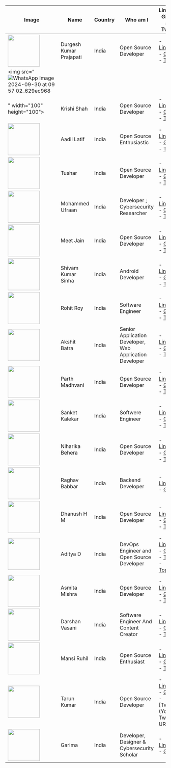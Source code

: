 <!------------------------------------------------------------------------------------------------------------------------------------------------->
<!------------------------------------------------------------------------------------------------------------------------------------------------->
<!--------- Copy The Comment Line & Update it ----------------------------------------------------------------------------------------------------->
<!------------------------------------------------------------------------------------------------------------------------------------------------->
<!------------------------------------------------------------------------------------------------------------------------------------------------->


# <!--  | <img src="Your Image URL" width="100" height="100"> |Durgesh Kumar Prajapati| India | Open Source Developer | - [LinkedIn](Your LinkedIn URL), - [GitHub](Your GitHub URL) - [Twitter](Your Twitter URL) |    Get your img URL from https://api.github.com/users/github-user-name --> 


| Image  |Name | Country               | Who am I                    | LinkedIn, GitHub and Twitter|
|------|--------|-----------------------|--------------------------------|-------------------|
| <img src="https://avatars.githubusercontent.com/u/98798977?v=4" width="100" height="100"> | Durgesh Kumar Prajapati| India | Open Source Developer | - [LinkedIn](https://www.linkedin.com/in/durgesh4993/) - [GitHub](https://github.com/Durgesh4993) - [Twitter](https://x.com/durgesh4993) |
| <img src="![WhatsApp Image 2024-09-30 at 09 57 02_629ec968](https://github.com/user-attachments/assets/341ca80c-569f-4aaa-9b1f-1f367eb0256a)
" width="100" height="100"> | Krishi Shah| India | Open Source Developer | - [LinkedIn](https://www.linkedin.com/in/krishi-shah-1n2ov/) - [GitHub](https://github.com/Krishi1211) - [Twitter]([https://x.com/durgesh4993](https://x.com/KrishiS13923223)) |
| <img src="https://avatars.githubusercontent.com/u/145087959?v=4" width="100" height="100"> |Aadil Latif| India | Open Source Enthusiastic | - [LinkedIn](https://www.linkedin.com/in/iaadillatif/), - [GitHub](https://github.com/iaadillatif/) - [Twitter](https://x.com/iaadillatif) |
| <img src="https://avatars.githubusercontent.com/u/138330699?v=4" width="100" height="100"> | Tushar | India | Open Source Developer | - [LinkedIn](https://linkedin.com/in/tushar1504), - [GitHub](https://github.com/tushargupta1504) - [Twitter](https://twitter.com/tuszhhar) |
| <img src="https://avatarfiles.alphacoders.com/369/369512.jpg" width="100" height="100"> | Mohammed Ufraan | India | Developer ; Cybersecurity Researcher | - [LinkedIn](https://www.linkedin.com/in/ufraaan/) - [GitHub](https://github.com/moroii69) - [Twitter](https://x.com/Ufraan1) |
| <img src="https://avatars.githubusercontent.com/u/133582566?s=400&u=5d7a7971c65bd5c49004f698d653366e2d6799b2&v=4" width="100" height="100"> |Meet Jain| India | Open Source Developer | - [LinkedIn](https://linkedin.com/in/meet-jain-413015265/) - [GitHub](https://github.com/Meetjain1) - [Twitter](https://twitter.com/Meetjain_100) |
| <img src="https://avatars.githubusercontent.com/u/108980694?v=4" width="100" height="100"> |Shivam Kumar Sinha| India | Android Developer | - [LinkedIn](https://www.linkedin.com/in/sksinha2410/), - [GitHub](https://github.com/sksinha2410) - [Twitter](https://twitter.com/sksinha2410) |
| <img src="https://avatars.githubusercontent.com/u/68563695?v=4" width="100" height="100"> | Rohit Roy | India | Software Engineer | - [LinkedIn](https://www.linkedin.com/in/roy-rohit/) - [GitHub](https://github.com/rohitroy-github) - [Twitter](https://x.com/rohitroy_R) |
| <img src="https://avatars.githubusercontent.com/u/59093007?v=4" width="100" height="100"> | Akshit Batra | India | Senior Application Developer, Web Application Developer | - [LinkedIn](https://www.linkedin.com/in/akshit-batra/) - [GitHub](https://github.com/akbatra567) - [Twitter](https://x.com/akbatra567) |
| <img src="https://avatars.githubusercontent.com/u/95546695?v=4" width="100" height="100"> | Parth Madhvani | India | Open Source Developer | - [LinkedIn](https://www.linkedin.com/in/parthmadhvani2/), - [GitHub](https://github.com/ParthMadhvani2) - [Twitter](https://twitter.com/parthmadhvani2) |
| <img src="https://avatars.githubusercontent.com/u/136423428?v=4" width="100" height="100"> |Sanket Kalekar| India | Softwere Engineer | - [LinkedIn](https://www.linkedin.com/in/sanketkalekar/), - [GitHub](https://github.com/ooye-sanket) - [Twitter](https://twitter.com/ooye_sanket) |
| <img src="https://avatars.githubusercontent.com/u/158172826?sv=4" width="100" height="100"> |Niharika Behera| India | Open Source Developer | - [LinkedIn](https://www.linkedin.com/in/niharika-behera/), - [GitHub](https://github.com/Niharika-Behera) - [Twitter](https://x.com/NiharikaBeheraa) |
| <img src="https://avatars.githubusercontent.com/u/89309326?v=4" width="100" height="100"> | Raghav Babbar| India | Backend Developer | - [LinkedIn](https://www.linkedin.com/in/babbar-raghav/) - [GitHub](https://github.com/BabbarRaghav) |
| <img src="https://avatars.githubusercontent.com/u/177028567?v=4" width="100" height="100"> |Dhanush H M| India | Open Source Developer | - [LinkedIn](https://www.linkedin.com/in/dhanush-h-m-8114b1251/), - [GitHub](https://github.com/dhanushHM26) - [Twitter](https://x.com/dhanushHM26) |
| <img src="https://avatars.githubusercontent.com/u/67856422?s=400&u=022ceb934e7649c9de8fc6be7cedf5a3e19595af&v=4" width="100" height="100"> |Aditya D| India | DevOps Engineer and Open Source Developer | - [LinkedIn](https://www.linkedin.com/in/aditya-d-23453a179/), - [GitHub](https://github.com/adi271001) - [Twitter](https://x.com/ADITYAD29257528) - [Topmate](https://topmate.io/aditya_d/)|
| <img src="https://github.com/user-attachments/assets/49c803ef-d247-4a72-b2fa-7407c451f7c4" width="100" height="100"> | Asmita Mishra | India | Open Source Developer | - [LinkedIn](https://www.linkedin.com/in/asmitamishra1/), - [GitHub](https://github.com/AsmitaMishra24) - [Twitter](https://x.com/asmita_coder) |
| <img src="https://avatars.githubusercontent.com/u/109815626?v=4" width="100" height="100"> |Darshan Vasani| India | Software Engineer And Content Creator | - [LinkedIn](https://www.linkedin.com/in/dpvasani56/), - [GitHub](https://github.com/dpvasani) - [Twitter](https://x.com/vasanidarshan56/) |
| <img src="https://avatars.githubusercontent.com/u/157950124?v=4" width="100" height="100"> |Mansi Ruhil| India | Open Source Enthusiast | - [LinkedIn](https://www.linkedin.com/in/mansi-ruhil-7a00a0228/), - [GitHub](https://github.com/mansiruhil13) - [Twitter](https://x.com/byteelif?s=09) | 
| <img src="https://avatars.githubusercontent.com/u/159808558?v=4"  width="100" height="100"> | Tarun Kumar| India | Open Source Developer | - [LinkedIn](https://www.linkedin.com/in/tarun-kumar-65a8232a6/), - [GitHub](https://github.com/Tarun7482) - [Twitter](Your Twitter URL) |
| <img src="https://avatars.githubusercontent.com/u/141991095?v=4" width="100" height="100"> | Garima | India | Developer, Designer & Cybersecurity Scholar | - [LinkedIn](https://www.linkedin.com/in/garima-shrivastav/), - [GitHub](https://github.com/techy4shri)  


